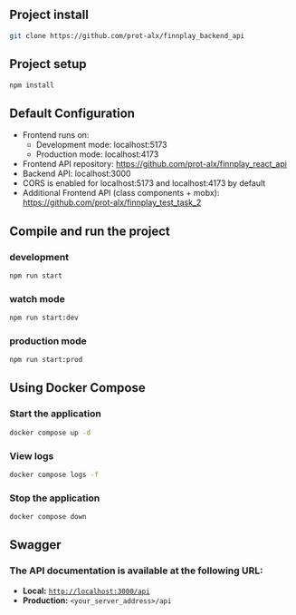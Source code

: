 ## Project install
```bash
git clone https://github.com/prot-alx/finnplay_backend_api
```

## Project setup
```bash
npm install
```

## Default Configuration
- Frontend runs on:
  - Development mode: localhost:5173
  - Production mode: localhost:4173
- Frontend API repository: https://github.com/prot-alx/finnplay_react_api
- Backend API: localhost:3000
- CORS is enabled for localhost:5173 and localhost:4173 by default
- Additional Frontend API (class components + mobx): https://github.com/prot-alx/finnplay_test_task_2

## Compile and run the project

### development
```bash
npm run start
```

### watch mode
```bash
npm run start:dev
```

### production mode
```bash
npm run start:prod
```

## Using Docker Compose
### Start the application
```bash
docker compose up -d
```
### View logs
```bash
docker compose logs -f
```

### Stop the application
```bash
docker compose down
```

## Swagger
### The API documentation is available at the following URL:
- **Local:** [`http://localhost:3000/api`](http://localhost:3000/api)
- **Production:** `<your_server_address>/api`
